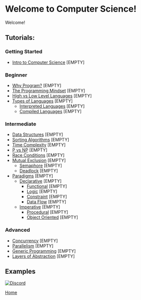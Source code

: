 # Welcome to Computer Science!
Welcome!

## Tutorials:

### Getting Started
- [Intro to Computer Science]() [EMPTY]

### Beginner
- [Why Program?]() [EMPTY]
- [The Programming Mindset]() [EMPTY]
- [High vs Low Level Languages]() [EMPTY]
- [Types of Languages]() [EMPTY]
    - [Interpreted Languages]() [EMPTY]
    - [Compiled Languages]() [EMPTY]

### Intermediate
- [Data Structures]() [EMPTY]
- [Sorting Algorithms]() [EMPTY]
- [Time Complexity]() [EMPTY]
- [P vs NP]() [EMPTY]
- [Race Conditions]() [EMPTY]
- [Mutual Exclusion]() [EMPTY]
    - [Semaphore]() [EMPTY]
    - [Deadlock]() [EMPTY]
- [Paradigms]() [EMPTY]
    - [Declarative]() [EMPTY]
        - [Functional]() [EMPTY]
        - [Logic]() [EMPTY]
        - [Constraint]() [EMPTY]
        - [Data Flow]() [EMPTY]
    - [Imperative]() [EMPTY]
        - [Procedural]() [EMPTY]
        - [Object Oriented]() [EMPTY]

### Advanced
- [Concurrency]() [EMPTY]
- [Parallelism]() [EMPTY]
- [Generic Programming]() [EMPTY]
- [Layers of Abstraction]() [EMPTY]

## Examples

[![Discord](https://img.shields.io/discord/609993365832073217?color=7289da&label=discord)](https://discord.gg/Sw3npy4)

[Home](https://bvanseg.github.io)